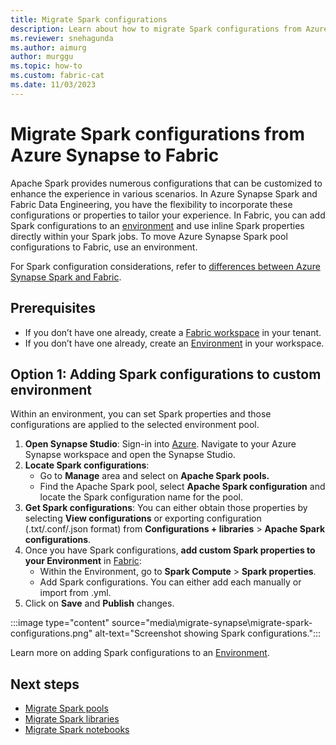 ```yaml
---
title: Migrate Spark configurations
description: Learn about how to migrate Spark configurations from Azure Synapse Spark to Fabric.
ms.reviewer: snehagunda
ms.author: aimurg
author: murggu
ms.topic: how-to
ms.custom: fabric-cat
ms.date: 11/03/2023
---
```


# Migrate Spark configurations from Azure Synapse to Fabric

Apache Spark provides numerous configurations that can be customized to enhance the experience in various scenarios. In Azure Synapse Spark and Fabric Data Engineering, you have the flexibility to incorporate these configurations or properties to tailor your experience. In Fabric, you can add Spark configurations to an [environment](migrate-synapse-spark-libraries.md) and use inline Spark properties directly within your Spark jobs. To move Azure Synapse Spark pool configurations to Fabric, use an environment.

For Spark configuration considerations, refer to [differences between Azure Synapse Spark and Fabric](comparison-between-fabric-and-azure-synapse-spark.md).

## Prerequisites

* If you don’t have one already, create a [Fabric workspace](../get-started/create-workspaces.md) in your tenant.
* If you don’t have one already, create an [Environment](create-and-use-environment.md) in your workspace. 

## Option 1: Adding Spark configurations to custom environment

Within an environment, you can set Spark properties and those configurations are applied to the selected environment pool.

1.	**Open Synapse Studio**: Sign-in into [Azure](https://portal.azure.com). Navigate to your Azure Synapse workspace and open the Synapse Studio.
1.	**Locate Spark configurations**:
    * Go to **Manage** area and select on **Apache Spark pools.**
    * Find the Apache Spark pool, select **Apache Spark configuration** and locate the Spark configuration name for the pool.
1.	**Get Spark configurations**: You can either obtain those properties by selecting **View configurations** or exporting configuration (.txt/.conf/.json format) from **Configurations + libraries** > **Apache Spark configurations**.
1.	Once you have Spark configurations, **add custom Spark properties to your Environment** in [Fabric](https://app.fabric.microsoft.com):
    * Within the Environment, go to **Spark Compute** > **Spark properties**.
    * Add Spark configurations. You can either add each manually or import from .yml.
1.	Click on **Save** and **Publish** changes.

:::image type="content" source="media\migrate-synapse\migrate-spark-configurations.png" alt-text="Screenshot showing Spark configurations.":::

Learn more on adding Spark configurations to an [Environment](create-and-use-environment.md).

## Next steps

- [Migrate Spark pools](migrate-synapse-spark-pools.md)
- [Migrate Spark libraries](migrate-synapse-spark-libraries.md)
- [Migrate Spark notebooks](migrate-synapse-notebooks.md)
